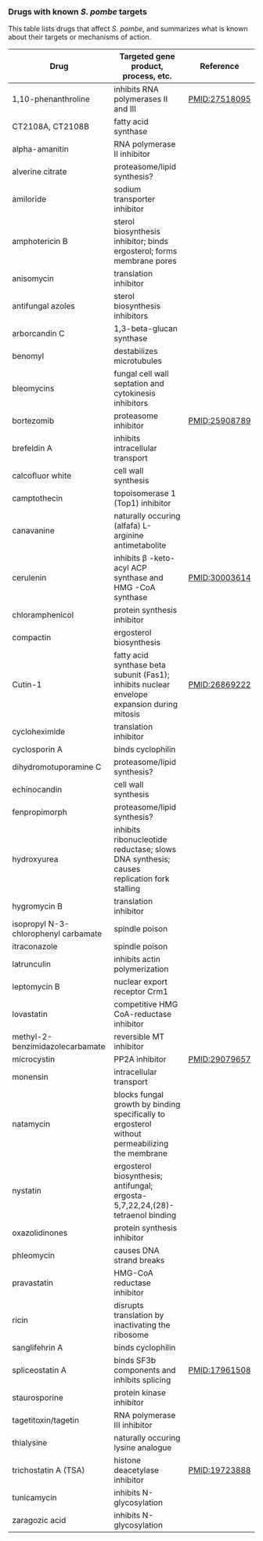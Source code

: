 ### Drugs with known *S. pombe* targets

This table lists drugs that affect *S. pombe*, and summarizes what is
known about their targets or mechanisms of action.


Drug | Targeted gene product, process, etc. | Reference
-----|--------------------------------------|----------
1,10-phenanthroline | inhibits RNA polymerases II and III | [PMID:27518095](https://www.pombase.org/reference/PMID:27518095) 
CT2108A, CT2108B | fatty acid synthase |  
alpha-amanitin | RNA polymerase II inhibitor |  
alverine citrate | proteasome/lipid synthesis? |  
amiloride | sodium transporter inhibitor |  
amphotericin B | sterol biosynthesis inhibitor; binds ergosterol; forms membrane pores |  
anisomycin | translation inhibitor |  
antifungal azoles | sterol biosynthesis inhibitors |  
arborcandin C | 1,3-beta-glucan synthase |  
benomyl | destabilizes microtubules |  
bleomycins | fungal cell wall septation and cytokinesis inhibitors |  
bortezomib | proteasome inhibitor |  [PMID:25908789](https://www.pombase.org/reference/PMID:25908789) 
brefeldin A | inhibits intracellular transport |  
calcofluor white | cell wall synthesis |  
camptothecin | topoisomerase 1 (Top1) inhibitor |  
canavanine | naturally occuring (alfafa) L-arginine antimetabolite | 
cerulenin | inhibits β -keto-acyl ACP synthase and HMG -CoA synthase | [PMID:30003614](https://www.pombase.org/reference/PMID:30003614) 
chloramphenicol | protein synthesis inhibitor |  
compactin | ergosterol biosynthesis |  
Cutin-1 | fatty acid synthase beta subunit (Fas1); inhibits nuclear envelope expansion during mitosis | [PMID:26869222](https://www.pombase.org/reference/PMID:26869222) 
cycloheximide | translation inhibitor |  
cyclosporin A | binds cyclophilin |  
dihydromotuporamine C | proteasome/lipid synthesis? |  
echinocandin | cell wall synthesis |  
fenpropimorph | proteasome/lipid synthesis? |  
hydroxyurea | inhibits ribonucleotide reductase; slows DNA synthesis; causes replication fork stalling |  
hygromycin B | translation inhibitor |  
isopropyl N-3-chlorophenyl carbamate | spindle poison |  
itraconazole | spindle poison |  
latrunculin | inhibits actin polymerization |  
leptomycin B | nuclear export receptor Crm1 |  
lovastatin | competitive HMG CoA-reductase inhibitor |  
methyl-2-benzimidazolecarbamate | reversible MT inhibitor |  
microcystin | PP2A inhibitor | [PMID:29079657](https://www.pombase.org/reference/PMID:29079657)
monensin | intracellular transport |  
natamycin | blocks fungal growth by binding specifically to ergosterol without permeabilizing the membrane |  
nystatin | ergosterol biosynthesis; antifungal; ergosta-5,7,22,24,(28)-tetraenol binding |  
oxazolidinones | protein synthesis inhibitor |  
phleomycin | causes DNA strand breaks |  
pravastatin | HMG-CoA reductase inhibitor |  
ricin | disrupts translation by inactivating the ribosome |  
sanglifehrin A | binds cyclophilin |  
spliceostatin A | binds SF3b components and inhibits splicing | [PMID:17961508](https://www.pombase.org/reference/PMID:17961508) 
staurosporine | protein kinase inhibitor |  
tagetitoxin/tagetin | RNA polymerase III inhibitor |  
thialysine | naturally occuring lysine analogue |  
trichostatin A (TSA) | histone deacetylase inhibitor | [PMID:19723888](https://www.pombase.org/reference/PMID:19723888) 
tunicamycin | inhibits N-glycosylation |  
zaragozic acid | inhibits N-glycosylation |  
